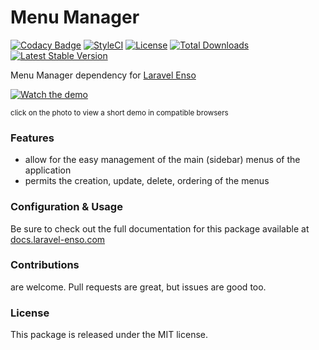 # Menu Manager
[![Codacy Badge](https://api.codacy.com/project/badge/Grade/3f2ff01a8dc04044a13c6f4fbb9e21bd)](https://www.codacy.com/app/laravel-enso/Menus?utm_source=github.com&utm_medium=referral&utm_content=laravel-enso/Menus&utm_campaign=badger)
[![StyleCI](https://styleci.io/repos/94800927/shield?branch=master)](https://styleci.io/repos/94800927)
[![License](https://poser.pugx.org/laravel-enso/menus/license)](https://packagist.org/packages/laravel-enso/menus)
[![Total Downloads](https://poser.pugx.org/laravel-enso/menus/downloads)](https://packagist.org/packages/laravel-enso/menus)
[![Latest Stable Version](https://poser.pugx.org/laravel-enso/menus/version)](https://packagist.org/packages/laravel-enso/menus)

Menu Manager dependency for [Laravel Enso](https://github.com/laravel-enso/Enso)

[![Watch the demo](https://laravel-enso.github.io/menus/screenshots/bulma_012_thumb.png)](https://laravel-enso.github.io/menus/videos/bulma_menu_management.webm)

<sup>click on the photo to view a short demo in compatible browsers</sup>

### Features

- allow for the easy management of the main (sidebar) menus of the application
- permits the creation, update, delete, ordering of the menus

### Configuration & Usage

Be sure to check out the full documentation for this package available at [docs.laravel-enso.com](https://docs.laravel-enso.com/backend/menu-manager.html)

### Contributions

are welcome. Pull requests are great, but issues are good too.

### License

This package is released under the MIT license.
<!--/h-->
